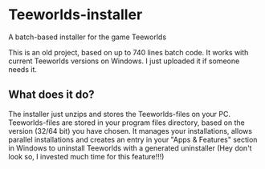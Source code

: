 # Teeworlds-installer
A batch-based installer for the game Teeworlds

This is an old project, based on up to 740 lines batch code. It works with current Teeworlds versions on Windows. I just uploaded it if someone needs it.


## What does it do?
The installer just unzips and stores the Teeworlds-files on your PC. Teeworlds-files are stored in your program files directory, based on the version (32/64 bit) you have chosen. It manages your installations, allows parallel installations and creates an entry in your "Apps & Features" section in Windows to uninstall Teeworlds with a generated uninstaller (Hey don't look so, I invested much time for this feature!!!)
